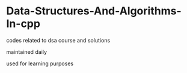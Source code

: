 # Data-Structures-And-Algorithms-In-cpp

codes related to dsa course and solutions 

maintained daily 

used for learning purposes
